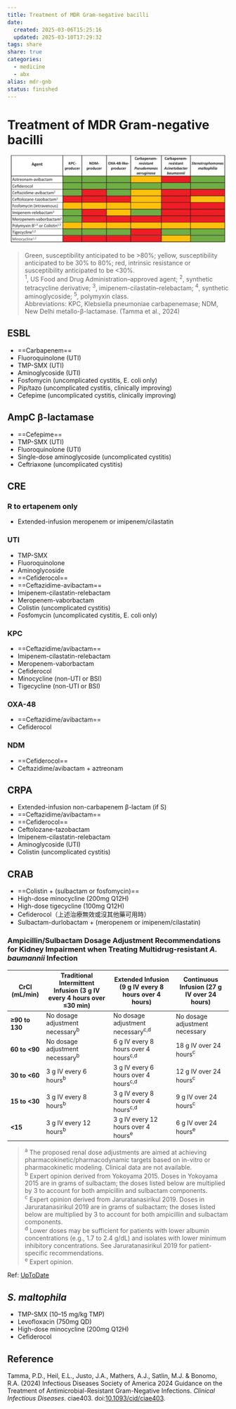 ```yaml
---
title: Treatment of MDR Gram-negative bacilli
date:
  created: 2025-03-06T15:25:16
  updated: 2025-03-10T17:29:32
tags: share
share: true
categories:
  - medicine
  - abx
alias: mdr-gnb
status: finished
---
```

# Treatment of MDR Gram-negative bacilli  
  
![f3b5d87da5acf2c8d79ff55edb954115_MD5.jpeg](../assets/f3b5d87da5acf2c8d79ff55edb954115_MD5.jpeg)  
> Green, susceptibility anticipated to be >80%; yellow, susceptibility anticipated to be 30% to 80%; red, intrinsic resistance or susceptibility anticipated to be <30%.   
> <sup>1</sup>, US Food and Drug Administration–approved agent; <sup>2</sup>, synthetic tetracycline derivative; <sup>3</sup>, imipenem-cilastatin–relebactam; <sup>4</sup>, synthetic aminoglycoside; <sup>5</sup>, polymyxin class.   
> Abbreviations: KPC, Klebsiella pneumoniae carbapenemase; NDM, New Delhi metallo-β-lactamase. (Tamma et al., 2024)  
  
<!-- more -->  
  
## ESBL  
- ==Carbapenem==  
- Fluoroquinolone (UTI)  
- TMP-SMX (UTI)  
- Aminoglycoside (UTI)  
- Fosfomycin (uncomplicated cystitis, E. coli only)  
- Pip/tazo (uncomplicated cystitis, clinically improving)  
- Cefepime (uncomplicated cystitis, clinically improving)  
  
## AmpC β-lactamase  
- ==Cefepime==  
- TMP-SMX (UTI)  
- Fluoroquinolone (UTI)  
- Single-dose aminoglycoside (uncomplicated cystitis)  
- Ceftriaxone (uncomplicated cystitis)  
  
## CRE  
### R to ertapenem only  
- Extended-infusion meropenem or imipenem/cilastatin  
### UTI  
- TMP-SMX  
- Fluoroquinolone  
- Aminoglycoside  
- ==Cefiderocol==  
- ==Ceftazidime-avibactam==  
- Imipenem-cilastatin-relebactam  
- Meropenem-vaborbactam  
- Colistin (uncomplicated cystitis)   
- Fosfomycin (uncomplicated cystitis, E. coli only)  
### KPC  
- ==Ceftazidime/avibactam==  
- Imipenem-cilastatin-relebactam  
- Meropenem-vaborbactam  
- Cefiderocol  
- Minocycline (non-UTI or BSI)  
- Tigecycline (non-UTI or BSI)  
### OXA-48  
- ==Ceftazidime/avibactam==  
- Cefiderocol  
### NDM  
- ==Cefiderocol==  
- Ceftazidime/avibactam + aztreonam  
  
## CRPA  
- Extended-infusion non-carbapenem β-lactam (if S)  
- ==Ceftazidime/avibactam==  
- ==Cefiderocol==  
- Ceftolozane-tazobactam  
- Imipenem-cilastatin-relebactam  
- Aminoglycoside (UTI)  
- Colistin (uncomplicated cystitis)  
  
## CRAB  
- ==Colistin + (sulbactam or fosfomycin)==  
- High-dose minocycline (200mg Q12H)  
- High-dose tigecycline (100mg Q12H)  
- Cefiderocol（上述治療無效或沒其他藥可用時）  
- Sulbactam-durlobactam + (meropenem or imipenem/cilastatin)  
  
### Ampicillin/Sulbactam Dosage Adjustment Recommendations for Kidney Impairment when Treating Multidrug-resistant *A. baumannii* Infection  
  
| **CrCl (mL/min)** | **Traditional Intermittent Infusion** (3 g IV every 4 hours over ≤30 min) | **Extended Infusion** (9 g IV every 8 hours over 4 hours) | **Continuous Infusion** (27 g IV over 24 hours) |  
| ----------------- | ------------------------------------------------------------------------- | --------------------------------------------------------- | ----------------------------------------------- |  
| **≥90 to 130**    | No dosage adjustment necessary<sup>b</sup>                                | No dosage adjustment necessary<sup>c,d</sup>              | No dosage adjustment necessary                  |  
| **60 to <90**     | No dosage adjustment necessary<sup>b</sup>                                | 6 g IV every 8 hours over 4 hours<sup>c,d</sup>           | 18 g IV over 24 hours<sup>c</sup>               |  
| **30 to <60**     | 3 g IV every 6 hours<sup>b</sup>                                          | 3 g IV every 6 hours over 4 hours<sup>c,d</sup>           | 12 g IV over 24 hours<sup>c</sup>               |  
| **15 to <30**     | 3 g IV every 8 hours<sup>b</sup>                                          | 3 g IV every 8 hours over 4 hours<sup>c,d</sup>           | 9 g IV over 24 hours<sup>c</sup>                |  
| **<15**           | 3 g IV every 12 hours<sup>b</sup>                                         | 3 g IV every 12 hours over 4 hours<sup>e</sup>            | 6 g IV over 24 hours<sup>e</sup>                |  
  
> <sup>a</sup> The proposed renal dose adjustments are aimed at achieving pharmacokinetic/pharmacodynamic targets based on in-vitro or pharmacokinetic modeling. Clinical data are not available.    
> <sup>b</sup> Expert opinion derived from Yokoyama 2015. Doses in Yokoyama 2015 are in grams of sulbactam; the doses listed below are multiplied by 3 to account for both ampicillin and sulbactam components.    
> <sup>c</sup> Expert opinion derived from Jaruratanasirikul 2019. Doses in Jaruratanasirikul 2019 are in grams of sulbactam; the doses listed below are multiplied by 3 to account for both ampicillin and sulbactam components.    
> <sup>d</sup> Lower doses may be sufficient for patients with lower albumin concentrations (e.g., 1.7 to 2.4 g/dL) and isolates with lower minimum inhibitory concentrations. See Jaruratanasirikul 2019 for patient-specific recommendations.    
> <sup>e</sup> Expert opinion.  
  
Ref: [UpToDate](https://www.uptodate.com/contents/ampicillin-and-sulbactam-drug-information?sectionName=Kidney%20Impairment%20(Adult)&topicId=8745&search=ampicillin%2Fsulbactam&usage_type=panel&anchor=F50991106&source=panel_search_result&selectedTitle=1~82&showDrugLabel=true&kp_tab=drug_general&display_rank=1#F50991106)  
  
## *S. maltophila*  
- TMP-SMX (10–15 mg/kg TMP)  
- Levofloxacin (750mg QD)  
- High-dose minocycline (200mg Q12H)  
- Cefiderocol  
  
## Reference  
  
Tamma, P.D., Heil, E.L., Justo, J.A., Mathers, A.J., Satlin, M.J. & Bonomo, R.A. (2024) Infectious Diseases Society of America 2024 Guidance on the Treatment of Antimicrobial-Resistant Gram-Negative Infections. _Clinical Infectious Diseases_. ciae403. doi:[10.1093/cid/ciae403](https://doi.org/10.1093/cid/ciae403).